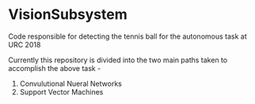 # VisionSubsystem
Code responsible for detecting the tennis ball for the autonomous task at URC 2018

Currently this repository is divided into the two main paths taken to accomplish the above task -
1) Convulutional Nueral Networks
2) Support Vector Machines 

